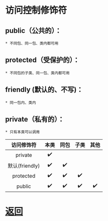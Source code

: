 # 访问控制修饰符

## public（公共的）：
    * 不同包、同一包、类内都可用

## protected（受保护的）：
    * 不同包的子类、同一包、类内都可用

## friendly (默认的、不写)：
    * 同一包内、类内

## private（私有的）：
    * 只有本类可以调用

| 访问修饰符 | 本类 | 同包 | 子类 | 其他|
|  :----:  | :----: | :----: |  :----: | :----: |
| private  | ✔️ |
| 默认(friendly)  | ✔️ | ✔️|
| protected  | ✔️ | ✔️| ✔️|
| public  | ✔️ | ✔️| ✔️| ✔️|

# [返回](../README.md)